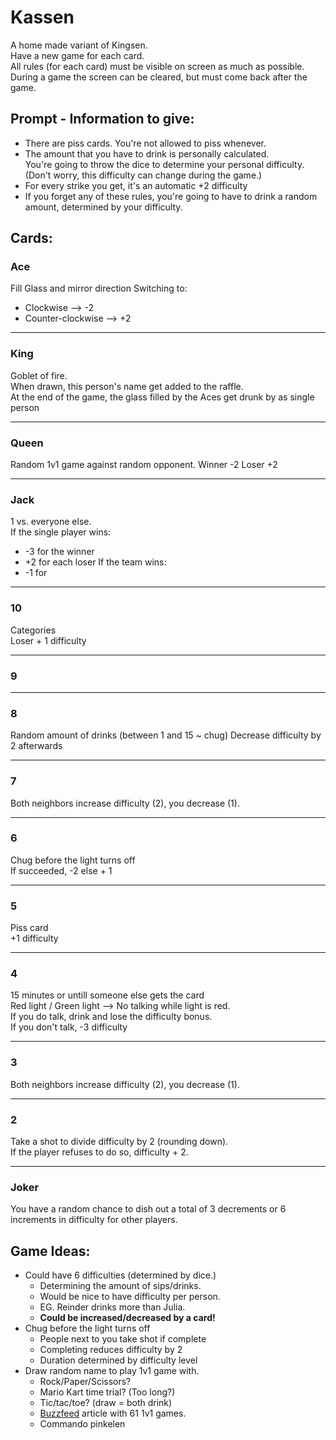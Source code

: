 # Kassen
A home made variant of Kingsen. <br>
Have a new game for each card. <br>
All rules (for each card) must be visible on screen as much as possible.<br>
During a game the screen can be cleared, but must come back after the game. <br>

## Prompt - Information to give:
 - There are piss cards. You're not allowed to piss whenever.
 - The amount that you have to drink is personally calculated.<br>
 You're going to throw the dice to determine your personal difficulty. <br>
 (Don't worry, this difficulty can change during the game.)<br>
 - For every strike you get, it's an automatic +2 difficulty <br>
 - If you forget any of these rules, you're going to have to drink a random amount, determined by your difficulty.


## Cards:
### Ace
Fill Glass and mirror direction
Switching to:
 - Clockwise  -->  -2
 - Counter-clockwise --> +2
---  
 ### King
Goblet of fire.<br>
When drawn, this person's name get added to the raffle. <br>
At the end of the game, the glass filled by the Aces get drunk by as single person

---  
 ### Queen
Random 1v1 game against random opponent.
Winner -2
Loser +2

---  
 ### Jack
 1 vs. everyone else. <br>
 If the single player wins:
  - -3 for the winner
  - +2 for each loser
 If the team wins:
  - -1 for 

---  
 ### 10
 Categories<br>
 Loser + 1 difficulty

---  
 ### 9
 

---
 ### 8
Random amount of drinks (between 1 and 15 ~ chug)
Decrease difficulty by 2 afterwards

---
 ### 7
 Both neighbors increase difficulty (2), you decrease (1).

---
 ### 6
 Chug before the light turns off<br>
 If succeeded, -2
 else + 1

---
 ### 5
 Piss card <br>
 +1 difficulty

---
 ### 4
 15 minutes or untill someone else gets the card <br>
 Red light / Green light --> No talking while light is red. <br>
 If you do talk, drink and lose the difficulty bonus.<br>
 If you don't talk, -3 difficulty

---
 ### 3
 Both neighbors increase difficulty (2), you decrease (1).

---
 ### 2
 Take a shot to divide difficulty by 2 (rounding down).<br>
 If the player refuses to do so, difficulty + 2.

 ---
 ### Joker
 You have a random chance to dish out a total of 3 decrements or 6 increments in difficulty for other players.


## Game Ideas:
 - Could have 6 difficulties (determined by dice.)
   - Determining the amount of sips/drinks.
   - Would be nice to have difficulty per person.
   - EG. Reinder drinks more than Julia.
   - <b> Could be increased/decreased by a card! </b>
 - Chug before the light turns off 
   - People next to you take shot if complete
   - Completing reduces difficulty by 2
   - Duration determined by difficulty level
 - Draw random name to play 1v1 game with.
   - Rock/Paper/Scissors?
   - Mario Kart time trial? (Too long?)
   - Tic/tac/toe? (draw = both drink)
   - [Buzzfeed](https://www.buzzfeed.com/melanie_aman/games-you-can-play-with-only-two-people) article with 61 1v1 games.
    - Commando pinkelen
